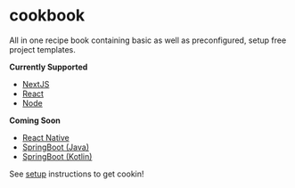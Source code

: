 # cookbook

All in one recipe book containing basic as well as preconfigured, setup free project templates.

**Currently Supported**

- [NextJS](https://nextjs.org/)
- [React](https://reactjs.org/)
- [Node](https://nodejs.org/en/)

**Coming Soon**

- [React Native](https://reactnative.dev/)
- [SpringBoot (Java)](https://spring.io/)
- [SpringBoot (Kotlin)](https://spring.io/)

See [setup](.github/SETUP.md) instructions to get cookin!
